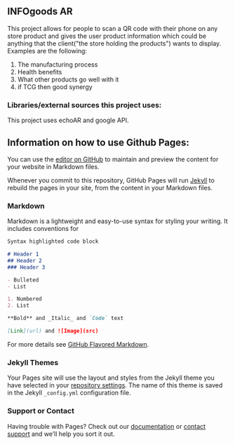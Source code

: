## INFOgoods AR

This project allows for people to scan a QR code with their phone on any store product and gives the user product information which could be anything that the client("the store holding the products") wants to display. Examples are the following: 

1. The manufacturing process
2. Health benefits 
3. What other products go well with it
4. if TCG then good synergy 





### Libraries/external sources this project uses:
This project uses echoAR and google API.


## Information on how to use Github Pages:

You can use the [editor on GitHub](https://github.com/1Hackathon1Projects1/TOhacks2021/edit/main/README.md) to maintain and preview the content for your website in Markdown files.

Whenever you commit to this repository, GitHub Pages will run [Jekyll](https://jekyllrb.com/) to rebuild the pages in your site, from the content in your Markdown files.

### Markdown

Markdown is a lightweight and easy-to-use syntax for styling your writing. It includes conventions for

```markdown
Syntax highlighted code block

# Header 1
## Header 2
### Header 3

- Bulleted
- List

1. Numbered
2. List

**Bold** and _Italic_ and `Code` text

[Link](url) and ![Image](src)
```

For more details see [GitHub Flavored Markdown](https://guides.github.com/features/mastering-markdown/).

### Jekyll Themes

Your Pages site will use the layout and styles from the Jekyll theme you have selected in your [repository settings](https://github.com/1Hackathon1Projects1/TOhacks2021/settings/pages). The name of this theme is saved in the Jekyll `_config.yml` configuration file.

### Support or Contact

Having trouble with Pages? Check out our [documentation](https://docs.github.com/categories/github-pages-basics/) or [contact support](https://support.github.com/contact) and we’ll help you sort it out.
